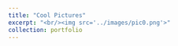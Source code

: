```yaml
---
title: "Cool Pictures"
excerpt: "<br/><img src='../images/pic0.png'>"
collection: portfolio
---
```

